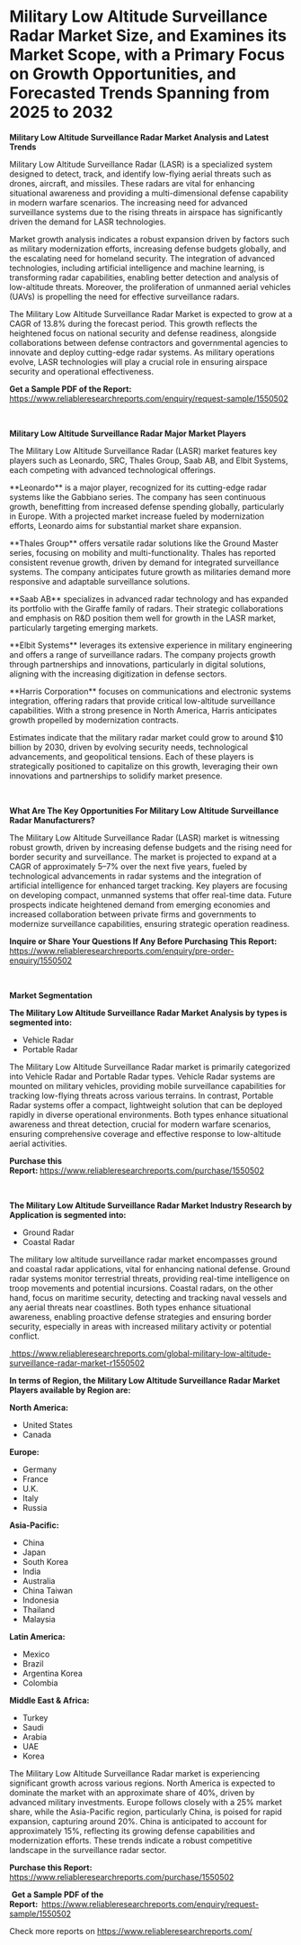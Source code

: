<p><h1>Military Low Altitude Surveillance Radar Market Size, and Examines its Market Scope, with a Primary Focus on Growth Opportunities, and Forecasted Trends Spanning from 2025 to 2032</h1></p><p><strong>Military Low Altitude Surveillance Radar Market Analysis and Latest Trends</strong></p>
<p><p>Military Low Altitude Surveillance Radar (LASR) is a specialized system designed to detect, track, and identify low-flying aerial threats such as drones, aircraft, and missiles. These radars are vital for enhancing situational awareness and providing a multi-dimensional defense capability in modern warfare scenarios. The increasing need for advanced surveillance systems due to the rising threats in airspace has significantly driven the demand for LASR technologies.</p><p>Market growth analysis indicates a robust expansion driven by factors such as military modernization efforts, increasing defense budgets globally, and the escalating need for homeland security. The integration of advanced technologies, including artificial intelligence and machine learning, is transforming radar capabilities, enabling better detection and analysis of low-altitude threats. Moreover, the proliferation of unmanned aerial vehicles (UAVs) is propelling the need for effective surveillance radars.</p><p>The Military Low Altitude Surveillance Radar Market is expected to grow at a CAGR of 13.8% during the forecast period. This growth reflects the heightened focus on national security and defense readiness, alongside collaborations between defense contractors and governmental agencies to innovate and deploy cutting-edge radar systems. As military operations evolve, LASR technologies will play a crucial role in ensuring airspace security and operational effectiveness.</p></p>
<p><strong>Get a Sample PDF of the Report:&nbsp;</strong> <a href="https://www.reliableresearchreports.com/enquiry/request-sample/1550502?utm_campaign=2243&utm_medium=2&utm_source=Github&utm_content=ia&utm_term=11042025&utm_id=military-low-altitude-surveillance-radar">https://www.reliableresearchreports.com/enquiry/request-sample/1550502</a></p>
<p>&nbsp;</p>
<p><strong>Military Low Altitude Surveillance Radar Major Market Players</strong></p>
<p><p>The Military Low Altitude Surveillance Radar (LASR) market features key players such as Leonardo, SRC, Thales Group, Saab AB, and Elbit Systems, each competing with advanced technological offerings.</p><p>**Leonardo** is a major player, recognized for its cutting-edge radar systems like the Gabbiano series. The company has seen continuous growth, benefitting from increased defense spending globally, particularly in Europe. With a projected market increase fueled by modernization efforts, Leonardo aims for substantial market share expansion.</p><p>**Thales Group** offers versatile radar solutions like the Ground Master series, focusing on mobility and multi-functionality. Thales has reported consistent revenue growth, driven by demand for integrated surveillance systems. The company anticipates future growth as militaries demand more responsive and adaptable surveillance solutions.</p><p>**Saab AB** specializes in advanced radar technology and has expanded its portfolio with the Giraffe family of radars. Their strategic collaborations and emphasis on R&D position them well for growth in the LASR market, particularly targeting emerging markets.</p><p>**Elbit Systems** leverages its extensive experience in military engineering and offers a range of surveillance radars. The company projects growth through partnerships and innovations, particularly in digital solutions, aligning with the increasing digitization in defense sectors.</p><p>**Harris Corporation** focuses on communications and electronic systems integration, offering radars that provide critical low-altitude surveillance capabilities. With a strong presence in North America, Harris anticipates growth propelled by modernization contracts.</p><p>Estimates indicate that the military radar market could grow to around $10 billion by 2030, driven by evolving security needs, technological advancements, and geopolitical tensions. Each of these players is strategically positioned to capitalize on this growth, leveraging their own innovations and partnerships to solidify market presence.</p></p>
<p>&nbsp;</p>
<p><strong>What Are The Key Opportunities For Military Low Altitude Surveillance Radar Manufacturers?</strong></p>
<p><p>The Military Low Altitude Surveillance Radar (LASR) market is witnessing robust growth, driven by increasing defense budgets and the rising need for border security and surveillance. The market is projected to expand at a CAGR of approximately 5–7% over the next five years, fueled by technological advancements in radar systems and the integration of artificial intelligence for enhanced target tracking. Key players are focusing on developing compact, unmanned systems that offer real-time data. Future prospects indicate heightened demand from emerging economies and increased collaboration between private firms and governments to modernize surveillance capabilities, ensuring strategic operation readiness.</p></p>
<p><strong>Inquire or Share Your Questions If Any Before Purchasing This Report:</strong> <a href="https://www.reliableresearchreports.com/enquiry/pre-order-enquiry/1550502?utm_campaign=2243&utm_medium=2&utm_source=Github&utm_content=ia&utm_term=11042025&utm_id=military-low-altitude-surveillance-radar">https://www.reliableresearchreports.com/enquiry/pre-order-enquiry/1550502</a></p>
<p>&nbsp;</p>
<p><strong>Market Segmentation</strong></p>
<p><strong>The Military Low Altitude Surveillance Radar Market Analysis by types is segmented into:</strong></p>
<p><ul><li>Vehicle Radar</li><li>Portable Radar</li></ul></p>
<p><p>The Military Low Altitude Surveillance Radar market is primarily categorized into Vehicle Radar and Portable Radar types. Vehicle Radar systems are mounted on military vehicles, providing mobile surveillance capabilities for tracking low-flying threats across various terrains. In contrast, Portable Radar systems offer a compact, lightweight solution that can be deployed rapidly in diverse operational environments. Both types enhance situational awareness and threat detection, crucial for modern warfare scenarios, ensuring comprehensive coverage and effective response to low-altitude aerial activities.</p></p>
<p><strong>Purchase this Report:&nbsp;</strong><a href="https://www.reliableresearchreports.com/purchase/1550502?utm_campaign=2243&utm_medium=2&utm_source=Github&utm_content=ia&utm_term=11042025&utm_id=military-low-altitude-surveillance-radar">https://www.reliableresearchreports.com/purchase/1550502</a></p>
<p>&nbsp;</p>
<p><strong>The Military Low Altitude Surveillance Radar Market Industry Research by Application is segmented into:</strong></p>
<p><ul><li>Ground Radar</li><li>Coastal Radar</li></ul></p>
<p><p>The military low altitude surveillance radar market encompasses ground and coastal radar applications, vital for enhancing national defense. Ground radar systems monitor terrestrial threats, providing real-time intelligence on troop movements and potential incursions. Coastal radars, on the other hand, focus on maritime security, detecting and tracking naval vessels and any aerial threats near coastlines. Both types enhance situational awareness, enabling proactive defense strategies and ensuring border security, especially in areas with increased military activity or potential conflict.</p></p>
<p><a href="https://www.reliableresearchreports.com/global-military-low-altitude-surveillance-radar-market-r1550502?utm_campaign=2243&utm_medium=2&utm_source=Github&utm_content=ia&utm_term=11042025&utm_id=military-low-altitude-surveillance-radar">&nbsp;https://www.reliableresearchreports.com/global-military-low-altitude-surveillance-radar-market-r1550502</a></p>
<p><strong>In terms of Region, the Military Low Altitude Surveillance Radar Market Players available by Region are:</strong></p>
<p>
    <p> <strong> North America: </strong>
        <ul>
            <li>United States</li>
            <li>Canada</li>
        </ul>
        </p> 
    <p> <strong> Europe: </strong>
        <ul>
            <li>Germany</li>
            <li>France</li>
            <li>U.K.</li>
            <li>Italy</li>
            <li>Russia</li>
        </ul>
        </p> 
    <p> <strong> Asia-Pacific: </strong>
        <ul>
            <li>China</li>
            <li>Japan</li>
            <li>South Korea</li>
            <li>India</li>
            <li>Australia</li>
            <li>China Taiwan</li>
            <li>Indonesia</li>
            <li>Thailand</li>
            <li>Malaysia</li>
        </ul>
        </p> 
    <p> <strong> Latin America: </strong>
        <ul>
            <li>Mexico</li>
            <li>Brazil</li>
            <li>Argentina Korea</li>
            <li>Colombia</li>
        </ul>
        </p> 
    <p> <strong> Middle East & Africa: </strong>
        <ul>
            <li>Turkey</li>
            <li>Saudi</li>
            <li>Arabia</li>
            <li>UAE</li>
            <li>Korea</li>
        </ul>
    </p>
    </p>
<p><p>The Military Low Altitude Surveillance Radar market is experiencing significant growth across various regions. North America is expected to dominate the market with an approximate share of 40%, driven by advanced military investments. Europe follows closely with a 25% market share, while the Asia-Pacific region, particularly China, is poised for rapid expansion, capturing around 20%. China is anticipated to account for approximately 15%, reflecting its growing defense capabilities and modernization efforts. These trends indicate a robust competitive landscape in the surveillance radar sector.</p></p>
<p><strong>Purchase this Report: </strong><a href="https://www.reliableresearchreports.com/purchase/1550502?utm_campaign=2243&utm_medium=2&utm_source=Github&utm_content=ia&utm_term=11042025&utm_id=military-low-altitude-surveillance-radar">https://www.reliableresearchreports.com/purchase/1550502</a></p>
<p>&nbsp;<strong>Get a Sample PDF of the Report:&nbsp;&nbsp;</strong><a href="https://www.reliableresearchreports.com/enquiry/request-sample/1550502?utm_campaign=2243&utm_medium=2&utm_source=Github&utm_content=ia&utm_term=11042025&utm_id=military-low-altitude-surveillance-radar">https://www.reliableresearchreports.com/enquiry/request-sample/1550502</a></p>
<p><strong></strong></p>
<p>Check more reports on <a href="https://www.reliableresearchreports.com/?utm_campaign=2243&utm_medium=2&utm_source=Github&utm_content=ia&utm_term=11042025&utm_id=military-low-altitude-surveillance-radar">https://www.reliableresearchreports.com/</a></p>